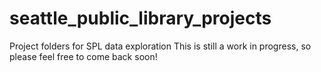 # seattle_public_library_projects
Project folders for SPL data exploration
This is still a work in progress, so please feel free to come back soon!
